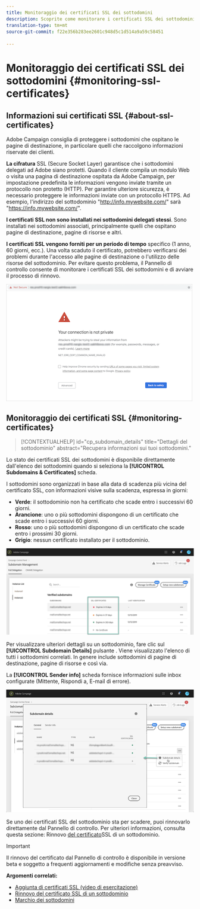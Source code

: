 ```yaml
---
title: Monitoraggio dei certificati SSL dei sottodomini
description: Scoprite come monitorare i certificati SSL dei sottodomini
translation-type: tm+mt
source-git-commit: f22e356b283ee2601c948d5c1d514a9a59c58451

---
```



# Monitoraggio dei certificati SSL dei sottodomini {#monitoring-ssl-certificates}

## Informazioni sui certificati SSL {#about-ssl-certificates}

Adobe Campaign consiglia di proteggere i sottodomini che ospitano le pagine di destinazione, in particolare quelli che raccolgono informazioni riservate dei clienti.

**La cifratura** SSL (Secure Socket Layer) garantisce che i sottodomini delegati ad Adobe siano protetti. Quando il cliente compila un modulo Web o visita una pagina di destinazione ospitata da Adobe Campaign, per impostazione predefinita le informazioni vengono inviate tramite un protocollo non protetto (HTTP). Per garantire ulteriore sicurezza, è necessario proteggere le informazioni inviate con un protocollo HTTPS. Ad esempio, l&#39;indirizzo del sottodominio &quot;http://info.mywebsite.com/&quot; sarà &quot;https://info.mywebsite.com/&quot;.

**I certificati SSL non sono installati nei sottodomini delegati stessi**. Sono installati nei sottodomini associati, principalmente quelli che ospitano pagine di destinazione, pagine di risorse e altri.

**I certificati SSL vengono forniti per un periodo di tempo** specifico (1 anno, 60 giorni, ecc.). Una volta scaduto il certificato, potrebbero verificarsi dei problemi durante l&#39;accesso alle pagine di destinazione o l&#39;utilizzo delle risorse del sottodominio. Per evitare questo problema, il Pannello di controllo consente di monitorare i certificati SSL dei sottodomini e di avviare il processo di rinnovo.

![](assets/no_certificate.png)

## Monitoraggio dei certificati SSL {#monitoring-certificates}

>[!CONTEXTUALHELP]
>id=&quot;cp_subdomain_details&quot;
>title=&quot;Dettagli del sottodominio&quot;
>abstract=&quot;Recupera informazioni sui tuoi sottodomini.&quot;

Lo stato dei certificati SSL dei sottodomini è disponibile direttamente dall&#39;elenco dei sottodomini quando si seleziona la **[!UICONTROL Subdomains & Certificates]** scheda.

I sottodomini sono organizzati in base alla data di scadenza più vicina del certificato SSL, con informazioni visive sulla scadenza, espressa in giorni:

* **Verde**: il sottodominio non ha certificato che scade entro i successivi 60 giorni.
* **Arancione**: uno o più sottodomini dispongono di un certificato che scade entro i successivi 60 giorni.
* **Rosso**: uno o più sottodomini dispongono di un certificato che scade entro i prossimi 30 giorni.
* **Grigio**: nessun certificato installato per il sottodominio.

![](assets/subdomains_list.png)

Per visualizzare ulteriori dettagli su un sottodominio, fare clic sul **[!UICONTROL Subdomain Details]** pulsante .
Viene visualizzato l&#39;elenco di tutti i sottodomini correlati. In genere include sottodomini di pagine di destinazione, pagine di risorse e così via.

La **[!UICONTROL Sender info]** scheda fornisce informazioni sulle inbox configurate (Mittente, Rispondi a, E-mail di errore).

![](assets/subdomain_details.png)

Se uno dei certificati SSL del sottodominio sta per scadere, puoi rinnovarlo direttamente dal Pannello di controllo. Per ulteriori informazioni, consulta questa sezione: Rinnovo [del certificato](../../subdomains-certificates/using/renewing-subdomain-certificate.md)SSL di un sottodominio.

>[!IMPORTANT]
>
>Il rinnovo del certificato dal Pannello di controllo è disponibile in versione beta e soggetto a frequenti aggiornamenti e modifiche senza preavviso.

**Argomenti correlati:**

* [Aggiunta di certificati SSL (video di esercitazione)](https://docs.adobe.com/content/help/en/campaign-learn/campaign-standard-tutorials/administrating/control-panel/adding-ssl-certificates.html)
* [Rinnovo del certificato SSL di un sottodominio](../../subdomains-certificates/using/renewing-subdomain-certificate.md)
* [Marchio dei sottodomini](../../subdomains-certificates/using/subdomains-branding.md)
